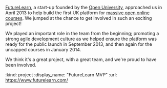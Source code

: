 [FutureLearn][], a start-up founded by the [Open University][], approached us in April 2013 to help build the first UK platform for [massive open online courses][MOOC]. We jumped at the chance to get involved in such an exciting project!

We played an important role in the team from the beginning; promoting a strong agile development culture as we helped ensure the platform was ready for the public launch in September 2013, and then again for the uncapped courses in January 2014.

We think it's a great project, with a great team, and we're proud to have been involved.

[Open University]: http://www.open.ac.uk/
[FutureLearn]: https://www.futurelearn.com/
[MOOC]: http://en.wikipedia.org/wiki/Massive_open_online_course

:kind: project
:display_name: "FutureLearn MVP"
:url: https://www.futurelearn.com/
